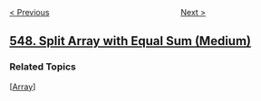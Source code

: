 <!--|This file generated by command(leetcode description); DO NOT EDIT.    |-->
<!--+----------------------------------------------------------------------+-->
<!--|@author    openset <openset.wang@gmail.com>                           |-->
<!--|@link      https://github.com/openset                                 |-->
<!--|@home      https://github.com/openset/leetcode                        |-->
<!--+----------------------------------------------------------------------+-->

[< Previous](https://github.com/openset/leetcode/tree/master/problems/friend-circles "Friend Circles")
　　　　　　　　　　　　　　　　
[Next >](https://github.com/openset/leetcode/tree/master/problems/binary-tree-longest-consecutive-sequence-ii "Binary Tree Longest Consecutive Sequence II")

## [548. Split Array with Equal Sum (Medium)](https://leetcode.com/problems/split-array-with-equal-sum "将数组分割成和相等的子数组")



### Related Topics
  [[Array](https://github.com/openset/leetcode/tree/master/tag/array/README.md)]
